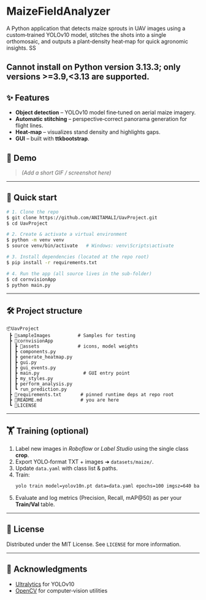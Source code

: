 # MaizeFieldAnalyzer

A Python application that detects maize sprouts in UAV images using a custom‑trained YOLOv10 model, stitches the shots into a single orthomosaic, and outputs a plant‑density heat‑map for quick agronomic insights.
SS

Cannot install on Python version 3.13.3; only versions >=3.9,<3.13 are supported.
---

## ✨ Features

- **Object detection** – YOLOv10 model fine‑tuned on aerial maize imagery.
- **Automatic stitching** – perspective‑correct panorama generation for flight lines.
- **Heat‑map** – visualizes stand density and highlights gaps.
- **GUI** – built with **ttkbootstrap**.

## 📸 Demo

> *(Add a short GIF / screenshot here)*

---

## 🚀 Quick start

```bash
# 1. Clone the repo
$ git clone https://github.com/ANITAMALI/UavProject.git
$ cd UavProject

# 2. Create & activate a virtual environment
$ python -m venv venv
$ source venv/bin/activate   # Windows: venv\Scripts\activate

# 3. Install dependencies (located at the repo root)
$ pip install -r requirements.txt

# 4. Run the app (all source lives in the sub‑folder)
$ cd cornvisionApp
$ python main.py
```
---

## 🛠️ Project structure

```text
📦UavProject
 ┣ 📂sampleImages          # Samples for testing
 ┣ 📂cornvisionApp
 ┃ ┣ 📂assets              # icons, model weights
 ┃ ┣ components.py
 ┃ ┣ generate_heatmap.py
 ┃ ┣ gui.py
 ┃ ┣ gui_events.py
 ┃ ┣ main.py                # GUI entry point
 ┃ ┣ my_styles.py
 ┃ ┣ perform_analysis.py
 ┃ ┗ run_prediction.py
 ┣ 📜requirements.txt       # pinned runtime deps at repo root
 ┣ 📜README.md              # you are here
 ┗ 📜LICENSE
```

---

## 🏋️ Training (optional)

1. Label new images in *Roboflow* or *Label Studio* using the single class **crop**.
2. Export YOLO‑format TXT + images ➜ `datasets/maize/`.
3. Update `data.yaml` with class list & paths.
4. Train:
   ```bash
   yolo train model=yolov10n.pt data=data.yaml epochs=100 imgsz=640 batch=16 device=0
   ```
5. Evaluate and log metrics (Precision, Recall, mAP\@50) as per your **Train/Val** table.

---

## 🧾 License

Distributed under the MIT License. See `LICENSE` for more information.

---

## 🤝 Acknowledgments

- [Ultralytics](https://github.com/ultralytics/ultralytics) for YOLOv10
- [OpenCV](https://opencv.org/) for computer‑vision utilities

